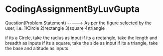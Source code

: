 # CodingAssignmentByLuvGupta
 Question(Problem Statement) ----->
As per the figure selected by the user, i.e. 
1)Circle
2)rectangle
3)square
4)triangle

if its a Circle, take the radius as input
if its a rectangle, take the length and breadth as inputs
if its a square, take the side as input
if its a triangle, take the base and altitude as inputs
